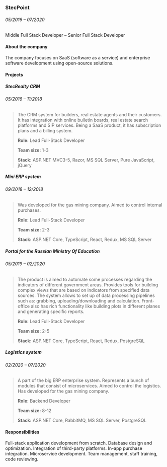### StecPoint
###### <div class='dateRange'>05/2016 – 07/2020</div>

Middle Full Stack Developer – Senior Full Stack Developer

#### About the company
The company focuses on SaaS (software as a service) and enterprise software development using open-source solutions.

#### Projects

##### StecRealty CRM
###### <div class='dateRange'>05/2016 – 11/2018</div>

> The CRM system for builders, real estate agents and their customers. It has integration with online bulletin boards, real estate search platforms and SIP services. Being a SaaS product, it has subscription plans and a billing system.
>
> **Role:** Lead Full-Stack Developer
>
> **Team size:** 1-3
>
> **Stack:** ASP.NET MVC3-5, Razor, MS SQL Server, Pure JavaScript, jQuery

##### Mini ERP system
###### <div class='dateRange'>09/2018 – 12/2018</div>

> Was developed for the gas mining company. Aimed to control internal purchases.
>
> **Role:** Lead Full-Stack Developer
>
> **Team size:** 2-3
>
> **Stack:** ASP.NET Core, TypeScript, React, Redux, MS SQL Server

##### Portal for the Russian Ministry Of Education
###### <div class='dateRange'>05/2019 – 02/2020</div>

> The product is aimed to automate some processes regarding the indicators of different government areas. Provides tools for building complex views that are based on indicators from specified data sources. The system allows to set up of data processing pipelines such as: grabbing, uploading/downloading and calculation. Front-office also has rich functionality like building plots in different planes and generating specific reports.
>
> **Role:** Lead Full-Stack Developer
>
> **Team size:** 2-5
>
> **Stack:** ASP.NET Core, TypeScript, React, Redux, PostgreSQL

##### Logistics system
###### <div class='dateRange'>02/2020 – 07/2020</div>

> A part of the big ERP enterprise system. Represents a bunch of modules that consist of microservices. Aimed to control the logistics. Has developed for the gas mining company.
>
> **Role:** Backend Developer
>
> **Team size:** 8-12
>
> **Stack:** ASP.NET Core, RabbitMQ, MS SQL Server, PostgreSQL

#### Responsibilities
Full-stack application development from scratch. Database design and optimization. Integration of third-party platforms. In-app purchase integration. Microservice development. Team management, staff training, code reviewing.